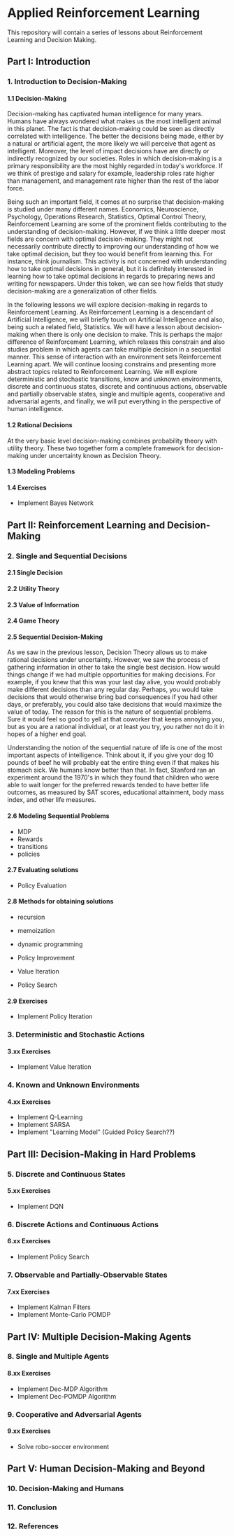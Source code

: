 # Applied Reinforcement Learning

This repository will contain a series of lessons about Reinforcement Learning and Decision Making.

## Part I: Introduction

### 1. Introduction to Decision-Making

#### 1.1 Decision-Making

Decision-making has captivated human intelligence for many years. Humans have always 
wondered what makes us the most intelligent animal in this planet. The fact is that 
decision-making could be seen as directly correlated with intelligence. The better
the decisions being made, either by a natural or artificial agent, the more likely we 
will perceive that agent as intelligent. Moreover, the level of impact decisions have
are directly or indirectly recognized by our societies. Roles in which decision-making
is a primary responsibility are the most highly regarded in today's workforce. If we
think of prestige and salary for example, leadership roles rate higher than management,
and management rate higher than the rest of the labor force.

Being such an important field, it comes at no surprise that decision-making is studied
under many different names. Economics, Neuroscience, Psychology, Operations Research,
Statistics, Optimal Control Theory, Reinforcement Learning are some of the prominent 
fields contributing to the understanding of decision-making. However, if we think a little
deeper most fields are concern with optimal decision-making. They might not necessarily
contribute directly to improving our understanding of how we take optimal decision, but
they too would benefit from learning this. For instance, think journalism. This activity
is not concerned with understanding how to take optimal decisions in general, but it is 
definitely interested in learning how to take optimal decisions in regards to preparing
news and writing for newspapers. Under this token, we can see how fields that study 
decision-making are a generalization of other fields.

In the following lessons we will explore decision-making in regards to Reinforcement 
Learning. As Reinforcement Learning is a descendant of Artificial Intelligence, we will 
briefly touch on Artificial Intelligence and also, being such a related field, Statistics.
We will have a lesson about decision-making when there is only one decision to make. This
is perhaps the major difference of Reinforcement Learning, which relaxes this constrain
and also studies problem in which agents can take multiple decision in a sequential manner. 
This sense of interaction with an environment sets Reinforcement Learning apart. We will
continue loosing constrains and presenting more abstract topics related to Reinforcement
Learning. We will explore deterministic and stochastic transitions, know and unknown
environments, discrete and continuous states, discrete and continuous actions, observable
and partially observable states, single and multiple agents, cooperative and adversarial
agents, and finally, we will put everything in the perspective of human intelligence.

#### 1.2 Rational Decisions

At the very basic level decision-making combines probability theory with utility theory. These
two together form a complete framework for decision-making under uncertainty known as Decision
Theory. 


#### 1.3 Modeling Problems

#### 1.4 Exercises

* Implement Bayes Network

## Part II: Reinforcement Learning and Decision-Making

### 2. Single and Sequential Decisions

#### 2.1 Single Decision

#### 2.2 Utility Theory

#### 2.3 Value of Information

#### 2.4 Game Theory

#### 2.5 Sequential Decision-Making

As we saw in the previous lesson, Decision Theory allows us to make rational
decisions under uncertainty. However, we saw the process of gathering information
in other to take the single best decision. How would things change if we had multiple 
opportunities for making decisions. For example, if you knew that this was your
last day alive, you would probably make different decisions than any regular day. Perhaps,
you would take decisions that would otherwise bring bad consequences if you had other days,
or preferably, you could also take decisions that would maximize the value of today.
The reason for this is the nature of sequential problems. Sure it would feel so good to
yell at that coworker that keeps annoying you, but as you are a rational individual, or
at least you try, you rather not do it in hopes of a higher end goal. 

Understanding the notion of the sequential nature of life is one of the most important 
aspects of intelligence. Think about it, if you give your dog 10 pounds of beef he will
probably eat the entire thing even if that makes his stomach sick. We humans know better than
that. In fact, Stanford ran an experiment around the 1970's in which they found that children
who were able to wait longer for the preferred rewards tended to have better life outcomes,
as measured by SAT scores, educational attainment, body mass index, and other life measures.

#### 2.6 Modeling Sequential Problems

* MDP
* Rewards
* transitions
* policies

#### 2.7 Evaluating solutions

* Policy Evaluation

#### 2.8 Methods for obtaining solutions
* recursion
* memoization
* dynamic programming

* Policy Improvement
* Value Iteration
* Policy Search

#### 2.9 Exercises

* Implement Policy Iteration

### 3. Deterministic and Stochastic Actions

#### 3.xx Exercises

* Implement Value Iteration

### 4. Known and Unknown Environments

#### 4.xx Exercises

* Implement Q-Learning
* Implement SARSA
* Implement "Learning Model" (Guided Policy Search??)

## Part III: Decision-Making in Hard Problems

### 5. Discrete and Continuous States

#### 5.xx Exercises

* Implement DQN

### 6. Discrete Actions and Continuous Actions

#### 6.xx Exercises

* Implement Policy Search

### 7. Observable and Partially-Observable States

#### 7.xx Exercises

* Implement Kalman Filters
* Implement Monte-Carlo POMDP

## Part IV: Multiple Decision-Making Agents

### 8. Single and Multiple Agents

#### 8.xx Exercises

* Implement Dec-MDP Algorithm
* Implement Dec-POMDP Algorithm

### 9. Cooperative and Adversarial Agents

#### 9.xx Exercises

* Solve robo-soccer environment

## Part V: Human Decision-Making and Beyond

### 10. Decision-Making and Humans

### 11. Conclusion

### 12. References

